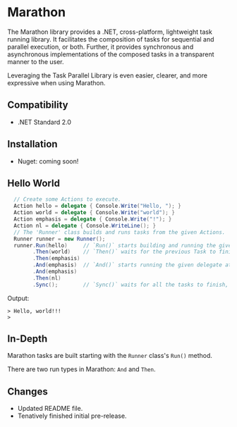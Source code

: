 # Marathon
The Marathon library provides a .NET, cross-platform, lightweight task running library. It facilitates the composition of tasks for sequential and parallel execution, or both. Further, it provides synchronous and asynchronous implementations of the composed tasks in a transparent manner to the user.

Leveraging the Task Parallel Library is even easier, clearer, and more expressive when using Marathon.

Compatibility
---
  - .NET Standard 2.0
  
Installation
---
   - Nuget: coming soon!
   
Hello World
---
```csharp
  // Create some Actions to execute.
  Action hello = delegate { Console.Write("Hello, "); }
  Action world = delegate { Console.Write("world"); }
  Action emphasis = delegate { Console.Write("!"); }
  Action nl = delegate { Console.WriteLine(); }
  // The 'Runner' class builds and runs tasks from the given Actions.
  Runner runner = new Runner();  
  runner.Run(hello)     // `Run()` starts building and running the given delegates.
        .Then(world)    // `Then()` waits for the previous Task to finish before starting.
        .Then(emphasis)
        .And(emphasis)  // `And()` starts running the given delegate at the same time as the previous one.
        .And(emphasis)
        .Then(nl)
        .Sync();        // `Sync()` waits for all the tasks to finish, blocking the current thread.
```
Output:

    > Hello, world!!!
    >
    
In-Depth
---
Marathon tasks are built starting with the `Runner` class's `Run()` method.

There are two run types in Marathon: `And` and `Then`.
 
Changes
---
  - Updated README file.
  - Tenatively finished initial pre-release.
